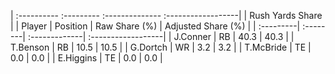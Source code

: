 | :---------- :--------- :-------------- :------------------|
|                      Rush Yards Share                     |
| Player    | Position | Raw Share (%) | Adjusted Share (%) |
| :---------| :--------| :-------------| :------------------|
| J.Conner  | RB       | 40.3          | 40.3               |
| T.Benson  | RB       | 10.5          | 10.5               |
| G.Dortch  | WR       | 3.2           | 3.2                |
| T.McBride | TE       | 0.0           | 0.0                |
| E.Higgins | TE       | 0.0           | 0.0                |